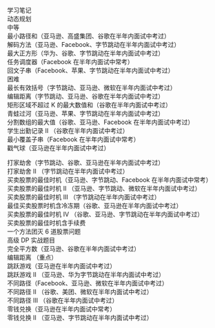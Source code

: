学习笔记  
动态规划  
中等  
最小路径和（亚马逊、高盛集团、谷歌在半年内面试中考过）  
解码方法（亚马逊、Facebook、字节跳动在半年内面试中考过）  
最大正方形（华为、谷歌、字节跳动在半年内面试中考过）  
任务调度器（Facebook 在半年内面试中常考）  
回文子串（Facebook、苹果、字节跳动在半年内面试中考过）  
困难  
最长有效括号（字节跳动、亚马逊、微软在半年内面试中考过）  
编辑距离（字节跳动、亚马逊、谷歌在半年内面试中考过）  
矩形区域不超过 K 的最大数值和（谷歌在半年内面试中考过）  
青蛙过河（亚马逊、苹果、字节跳动在半年内面试中考过）  
分割数组的最大值（谷歌、亚马逊、Facebook 在半年内面试中考过）  
学生出勤记录 II （谷歌在半年内面试中考过）  
最小覆盖子串（Facebook 在半年内面试中常考）  
戳气球（亚马逊在半年内面试中考过）  


打家劫舍（字节跳动、谷歌、亚马逊在半年内面试中考过）  
打家劫舍 II （字节跳动在半年内面试中考过）  
买卖股票的最佳时机（亚马逊、字节跳动、Facebook 在半年内面试中常考）  
买卖股票的最佳时机 II （亚马逊、字节跳动、微软在半年内面试中考过）  
买卖股票的最佳时机 III （字节跳动在半年内面试中考过）  
最佳买卖股票时机含冷冻期（谷歌、亚马逊在半年内面试中考过）  
买卖股票的最佳时机 IV （谷歌、亚马逊、字节跳动在半年内面试中考过）  
买卖股票的最佳时机含手续费  
一个方法团灭 6 道股票问题  
高级 DP 实战题目  
完全平方数（亚马逊、谷歌在半年内面试中考过）  
编辑距离 （重点）  
跳跃游戏（亚马逊在半年内面试中考过）  
跳跃游戏 II （亚马逊、华为字节跳动在半年内面试中考过）  
不同路径（Facebook、亚马逊、微软在半年内面试中考过）  
不同路径 II （谷歌、美团、微软在半年内面试中考过）  
不同路径 III （谷歌在半年内面试中考过）  
零钱兑换（亚马逊在半年内面试中常考）  
零钱兑换 II （亚马逊、字节跳动在半年内面试中考过）  
